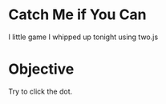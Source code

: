 # Catch Me if You Can
I little game I whipped up tonight using two.js

# Objective
Try to click the dot.
